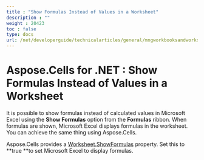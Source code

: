 ```yaml
---
title : "Show Formulas Instead of Values in a Worksheet" 
description : "" 
weight : 20423 
toc : false
type: docs
url: /net/developerguide/technicalarticles/general/mngworkbooksandworksheets/show+formulas+instead+of+values+in+a+worksheet/
---
```


# Aspose.Cells for .NET : Show Formulas Instead of Values in a Worksheet


It is possible to show formulas instead of calculated values in Microsoft Excel using the **Show Formulas** option from the **Formulas** ribbon. When formulas are shown, Microsoft Excel displays formulas in the worksheet. You can achieve the same thing using Aspose.Cells.

Aspose.Cells provides a [Worksheet.ShowFormulas](https://apireference.aspose.com/net/cells/aspose.cells/worksheet/properties/showformulas) property. Set this to **true **to set Microsoft Excel to display formulas.

